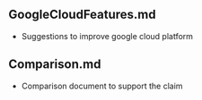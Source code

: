 ## GoogleCloudFeatures.md
- Suggestions to improve google cloud platform

## Comparison.md
- Comparison document to support the claim

